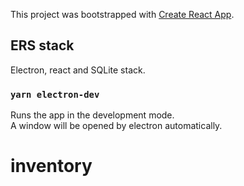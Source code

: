 This project was bootstrapped with [Create React App](https://github.com/facebook/create-react-app).

## ERS stack

Electron, react and SQLite stack.

### `yarn electron-dev`

Runs the app in the development mode.<br />
A window will be opened by electron automatically.
# inventory
